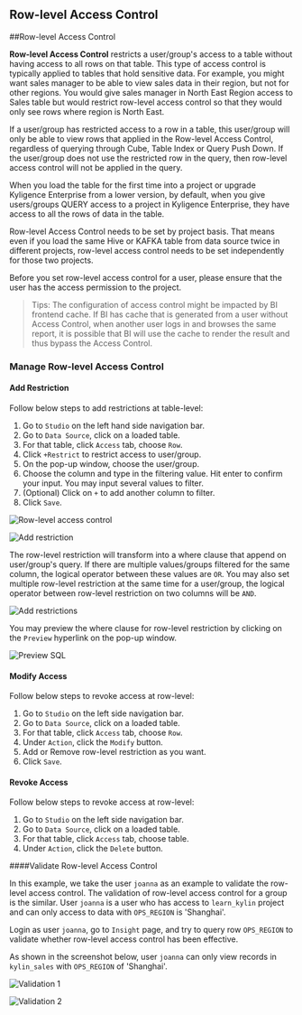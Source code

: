 ## Row-level Access Control

##Row-level Access Control

**Row-level Access Control** restricts a user/group's access to a table without having access to all rows on that table. This type of access control is typically applied to tables that hold sensitive data. For example, you might want sales manager to be able to view sales data in their region, but not for other regions. You would give sales manager in North East Region access to Sales table but would restrict row-level access control so that they would only see rows where region is North East. 

If a user/group has restricted access to a row in a table, this user/group will only be able to view rows that applied in the Row-level Access Control, regardless of querying through Cube, Table Index or Query Push Down. If the user/group does not use the restricted row in the query, then row-level access control will not be applied in the query. 

When you load the table for the first time into a project or upgrade Kyligence Enterprise from a lower version, by default, when you give users/groups QUERY access to a project in Kyligence Enterprise, they have access to all the rows of data in the table. 

Row-level Access Control needs to be set by project basis. That means even if you load the same Hive or KAFKA table from data source twice in different projects, row-level access control needs to be set independently for those two projects. 

Before you set row-level access control for a user, please ensure that the user has the access permission to the project.  

> Tips: The configuration of access control might be impacted by BI frontend cache. If BI has cache that is generated from a user without Access Control, when another user logs in and browses the same report, it is possible that BI will use the cache to render the result and thus bypass the Access Control.


### Manage Row-level Access Control

#### Add Restriction

Follow below steps to add restrictions at table-level:

1. Go to `Studio` on the left hand side navigation bar.
2. Go to `Data Source`, click on a loaded table.
3. For that table, click `Access` tab, choose `Row`. 
4. Click `+Restrict` to restrict access to user/group. 
5. On the pop-up window, choose the user/group.
6. Choose the column and type in the filtering value. Hit enter to confirm your input. You may input several values to filter.  
7. (Optional) Click on `+` to add another column to filter. 
8. Click `Save`.

![Row-level access control](images/row/w_1.png)

![Add restriction](images/row/w_2.png)

The row-level restriction will transform into a where clause that append on user/group's query. If there are multiple values/groups filtered for the same column, the logical operator between these values are `OR`.  You may also set multiple row-level restriction at the same time for a user/group, the logical operator between row-level restriction on two columns will be `AND`.

![Add restrictions](images/row/w_3.png)

You may preview the where clause for row-level restriction by clicking on the `Preview` hyperlink on the pop-up window. 

 ![Preview SQL](images/row/w_4.png)

#### Modify Access

Follow below steps to revoke access at row-level:

1. Go to `Studio` on the left side navigation bar.
2. Go to `Data Source`, click on a loaded table.
3. For that table, click `Access` tab, choose `Row`. 
4. Under `Action`, click the `Modify` button.
5. Add or Remove row-level restriction as you want.
6. Click `Save`.

#### Revoke Access

Follow below steps to revoke access at row-level:

1. Go to `Studio` on the left side navigation bar.
2. Go to `Data Source`, click on a loaded table.
3. For that table, click `Access` tab, choose table. 
4. Under `Action`, click the `Delete` button.

####Validate Row-level Access Control

In this example, we take the user `joanna` as an example to validate the row-level access control. The validation of row-level access control for a group is the similar.  User `joanna` is a user who has access to `learn_kylin` project and can only access to data with `OPS_REGION` is 'Shanghai'.

Login as user `joanna`, go to `Insight` page, and try to query row `OPS_REGION` to validate whether row-level access control has been effective.

As shown in the screenshot below,  user `joanna` can only view records in `kylin_sales` with `OPS_REGION` of 'Shanghai'.

![Validation 1](images/row/w_5.png)

![Validation 2](images/row/w_6.png)